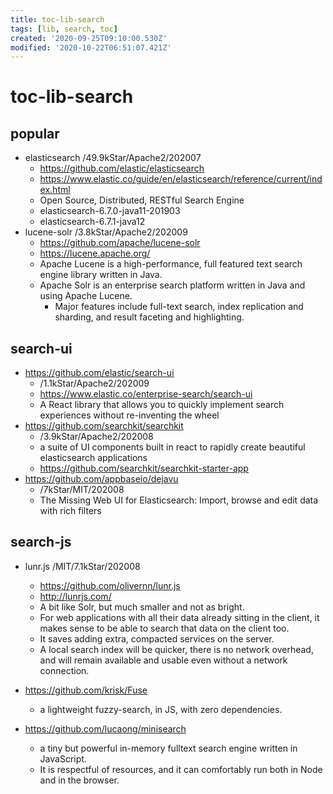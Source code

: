 ```yaml
---
title: toc-lib-search
tags: [lib, search, toc]
created: '2020-09-25T09:10:00.530Z'
modified: '2020-10-22T06:51:07.421Z'
---
```


# toc-lib-search

## popular

- elasticsearch /49.9kStar/Apache2/202007
  - https://github.com/elastic/elasticsearch
  - https://www.elastic.co/guide/en/elasticsearch/reference/current/index.html
  - Open Source, Distributed, RESTful Search Engine
  - elasticsearch-6.7.0-java11-201903
  - elasticsearch-6.7.1-java12
- lucene-solr /3.8kStar/Apache2/202009
  - https://github.com/apache/lucene-solr
  - https://lucene.apache.org/
  - Apache Lucene is a high-performance, full featured text search engine library written in Java.
  - Apache Solr is an enterprise search platform written in Java and using Apache Lucene. 
    - Major features include full-text search, index replication and sharding, and result faceting and highlighting.

## search-ui

- https://github.com/elastic/search-ui
  - /1.1kStar/Apache2/202009
  - https://www.elastic.co/enterprise-search/search-ui
  - A React library that allows you to quickly implement search experiences without re-inventing the wheel
- https://github.com/searchkit/searchkit
  - /3.9kStar/Apache2/202008
  - a suite of UI components built in react to rapidly create beautiful elasticsearch applications
  - https://github.com/searchkit/searchkit-starter-app
- https://github.com/appbaseio/dejavu
  - /7kStar/MIT/202008
  - The Missing Web UI for Elasticsearch: Import, browse and edit data with rich filters

## search-js

- lunr.js /MIT/7.1kStar/202008
  - https://github.com/olivernn/lunr.js
  - http://lunrjs.com/
  - A bit like Solr, but much smaller and not as bright.
  - For web applications with all their data already sitting in the client, it makes sense to be able to search that data on the client too. 
  - It saves adding extra, compacted services on the server. 
  - A local search index will be quicker, there is no network overhead, and will remain available and usable even without a network connection.

- https://github.com/krisk/Fuse
  - a lightweight fuzzy-search, in JS, with zero dependencies.
- https://github.com/lucaong/minisearch
  - a tiny but powerful in-memory fulltext search engine written in JavaScript. 
  - It is respectful of resources, and it can comfortably run both in Node and in the browser.

